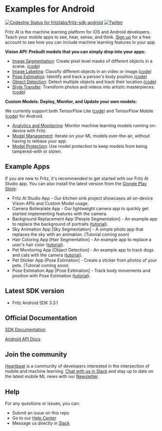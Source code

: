 # Examples for Android

[ ![Codeship Status for fritzlabs/fritz-sdk-android](https://app.codeship.com/projects/c74152e0-65d1-0136-2d69-32e87736c6c6/status?branch=master)](https://app.codeship.com/projects/297281)
[![Twitter](https://img.shields.io/badge/twitter-@fritzlabs-blue.svg?style=flat)](http://twitter.com/fritzlabs)

Fritz AI is the machine learning platform for iOS and Android developers. Teach your mobile apps to see, hear, sense, and think. [Sign up](https://app.fritz.ai/register) for a free account to see how you can include machine learning features in your app.

**Vision API: Prebuilt models that you can simply drop into your apps:**

- [Image Segmentation](https://www.fritz.ai/features/image-segmentation.html): Create pixel level masks of different objects in a scene. ([code](HeartbeatDemoApp/app/src/main/java/ai/fritz/heartbeat/activities/vision/ImageSegmentationActivity.java))
- [Image Labeling](https://www.fritz.ai/features/image-labeling.html): Classify different objects in an video or image.([code](HeartbeatDemoApp/app/src/main/java/ai/fritz/heartbeat/activities/vision/ImageLabelingActivity.java))
- [Pose Estimation](https://www.fritz.ai/features/pose-estimation.html): Identify and track a person's body position.([code](HeartbeatDemoApp/app/src/main/java/ai/fritz/heartbeat/activities/vision/PoseEstimationActivity.java))
- [Object Detection](https://www.fritz.ai/features/object-detection.html): Detect multiple objects and track their location.([code](HeartbeatDemoApp/app/src/main/java/ai/fritz/heartbeat/activities/vision/ObjectDetectionActivity.java))
- [Style Transfer](https://www.fritz.ai/features/style-transfer.html): Transform photos and videos into artistic masterpieces.([code](HeartbeatDemoApp/app/src/main/java/ai/fritz/heartbeat/activities/vision/StyleTransferActivity.java))

**Custom Models: Deploy, Monitor, and Update your own models:**

We currently support both TensorFlow Lite ([code](HeartbeatDemoApp/app/src/main/java/ai/fritz/heartbeat/activities/custommodel/CustomTFLiteActivity.java)) and TensorFlow Mobile ([code]([HeartbeatDemoApp/app/src/main/java/ai/fritz/heartbeat/activities/custommodel/CustomTFMobileActivity.java)) for Android.

- [Analytics and Monitoring](https://www.fritz.ai/features/analytics-monitoring.html): Monitor machine learning models running on-device with Fritz.
- [Model Management](https://www.fritz.ai/features/model-management.html): Iterate on your ML models over-the-air, without having to release your app.
- [Model Protection](https://www.fritz.ai/features/model-protection.html): Use model protection to keep models from being tampered-with or stolen.

## Example Apps

If you are new to Fritz, it's recommended to get started with our Fritz AI Studio app. You can also install the latest version from the [Google Play Store](https://play.google.com/store/apps/details?id=ai.fritz.heartbeat&hl=en_US):

- Fritz AI Studio App - Our kitchen sink project showcases all on-device Vision APIs and Custom Model usage.
- Camera Boilerplate App - Our lightweight camera app to quickly get started implementing features with the camera.
- Background Replacement App [People Segmentation] - An example app to replace the background of portraits ([tutorial](https://heartbeat.fritz.ai/image-segmentation-for-android-smart-background-replacement-with-fritz-a09d8b0592a4)).
- Sky Animation App [Sky Segmentation] - A simple photo app that replaces the sky with an animation. (Tutorial coming soon)
- Hair Coloring App [Hair Segmentation] - An example app to replace a user's hair color ([tutorial](https://heartbeat.fritz.ai/embrace-your-new-look-with-hair-segmentation-by-fritz-now-available-for-android-developers-f20f5b4e9ae1)).
- Pet Monitoring App [Object Detection] - An example app to track dogs and cats with the camera ([tutorial](https://medium.freecodecamp.org/a-guide-to-object-detection-with-fritz-build-a-pet-monitoring-app-in-android-with-machine-learning-a8ed500978e5)).
- Pet Sticker App [Pose Estimation] - Create a sticker from photos of your pets. (Tutorial coming soon)
- Pose Estimation App [Pose Estimation] - Track body movements and position with Pose Estimation ([tutorial](https://heartbeat.fritz.ai/pose-estimation-on-android-with-fritz-474e646dfede)).

## Latest SDK version

- Fritz Android SDK 3.3.1

## Official Documentation

[SDK Documentation](https://docs.fritz.ai/)

[Android API Docs](https://docs.fritz.ai/android/latest/index.html)

## Join the community

[Heartbeat](https://heartbeat.fritz.ai/?utm_source=github&utm_campaign=fritz-models) is a community of developers interested in the intersection of mobile and machine learning. [Chat with us in Slack](https://join.slack.com/t/heartbeat-by-fritz/shared_invite/enQtMzY5OTM1MzgyODIzLTZhNTFjYmRiODU0NjZjNjJlOGRjYzI2OTIwY2M4YTBiNjM1ODU1ZmU3Y2Q2MmMzMmI2ZTIzZjQ1ZWI3NzBkZGU) and stay up to date on the latest mobile ML news with our [Newsletter](https://mobileml.us16.list-manage.com/subscribe?u=de53bead690affb8e9a21de8f&id=68acb5c0fd).

## Help

For any questions or issues, you can:
- Submit an issue on this repo
- Go to our [Help Center](https://docs.fritz.ai/help-center/index.html)
- Message us directly in [Slack](https://heartbeat-by-fritz.slack.com/join/shared_invite/enQtNTY5NDM2MTQwMTgwLTAyODE3MmQzZjU2NWE5MDNmYTgwM2E1MjU5Y2Y2NmI2YTlkMTMwZTAwYTAwMzQ5NzQ2NDBhZjhmYjU2YWY3OGU)

